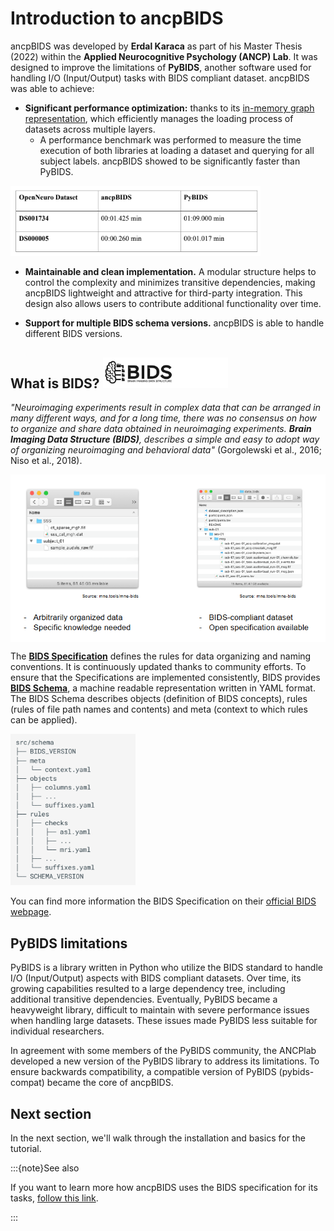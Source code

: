 # Introduction to ancpBIDS

ancpBIDS was developed by **Erdal Karaca** as part of his Master Thesis (2022) within the **Applied Neurocognitive Psychology (ANCP) Lab**. It was designed to improve the limitations of **PyBIDS**, another software used for handling I/O (Input/Output) tasks with BIDS compliant dataset. ancpBIDS was able to achieve:

* **Significant performance optimization:** thanks to its [in-memory graph representation](guide/inmemory.md), which efficiently manages the loading process of datasets across multiple layers.
  * A performance benchmark was performed to measure the time execution of both libraries at loading a dataset and querying for all subject labels. ancpBIDS showed to be significantly faster than PyBIDS.

<img src="../static/benchmark.PNG" alt="bids-benchmark" width="400px">



* **Maintainable and clean implementation.** A modular structure helps to control the complexity and minimizes transitive dependencies, making ancpBIDS lightweight and attractive for third-party integration. This design also allows users to contribute additional functionality over time.

* **Support for multiple BIDS schema versions.** ancpBIDS is able to handle different BIDS versions.

## What is BIDS? <img src="../static/bids.jpg" alt="bids-logo" width="200px">

*"Neuroimaging experiments result in complex data that can be arranged in many different ways, and for a long time, there was no consensus on how to organize and share data obtained in neuroimaging experiments. **Brain Imaging Data Structure (BIDS)**, describes a simple and easy to adopt way of organizing neuroimaging and behavioral data"* (Gorgolewski et al., 2016; Niso et al., 2018). 

<img src="../static/bids-order.jpg" alt="bids-order" width="600px" align="center">



The **[BIDS Specification](https://bids-specification.readthedocs.io/en/stable/)** defines the rules for data organizing and naming conventions. It is continuously updated thanks to community efforts. To ensure that the Specifications are implemented consistently, BIDS provides **[BIDS Schema](https://bids-specification.readthedocs.io/en/stable/appendices/schema.html)**, a machine readable representation written in YAML format. The BIDS Schema describes objects (definition of BIDS concepts), rules (rules of file path names and contents) and meta (context to which rules can be applied).

<img src="../static/bids-schema.png" alt="bids-schema" width="200px">



You can find more information the BIDS Specification on their [official BIDS webpage](https://bids.neuroimaging.io/).

## PyBIDS limitations
PyBIDS is a library written in Python who utilize the BIDS standard to handle I/O (Input/Output) aspects with BIDS compliant datasets. Over time, its growing capabilities resulted to a large dependency tree, including additional transitive dependencies. Eventually, PyBIDS became a heavyweight library, difficult to maintain with severe performance issues when handling large datasets. These issues made PyBIDS less suitable for individual researchers. 

In agreement with some members of the PyBIDS community, the ANCPlab developed a new version of the PyBIDS library to address its limitations. To ensure backwards compatibility, a compatible version of PyBIDS (pybids-compat) became the core of ancpBIDS.

## Next section
In the next section, we'll walk through the installation and basics for the tutorial.

:::{note}See also

If you want to learn more how ancpBIDS uses the BIDS specification for its tasks, [follow this link](guide/inmemory.md).

:::

